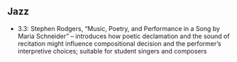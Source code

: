 ## Jazz

- 3.3: Stephen Rodgers, “Music, Poetry, and Performance in a Song by Maria Schneider” – introduces how poetic declamation and the sound of recitation might influence compositional decision and the performer’s interpretive choices; suitable for student singers and composers
